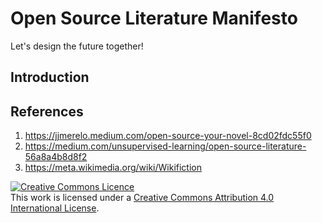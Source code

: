 # Open Source Literature Manifesto

Let's design the future together!

## Introduction

## References

1. https://jjmerelo.medium.com/open-source-your-novel-8cd02fdc55f0
2. https://medium.com/unsupervised-learning/open-source-literature-56a8a4b8d8f2
3. https://meta.wikimedia.org/wiki/Wikifiction

<a rel="license" href="http://creativecommons.org/licenses/by/4.0/"><img alt="Creative Commons Licence" style="border-width:0" src="https://i.creativecommons.org/l/by/4.0/88x31.png" /></a><br />This work is licensed under a <a rel="license" href="http://creativecommons.org/licenses/by/4.0/">Creative Commons Attribution 4.0 International License</a>.
